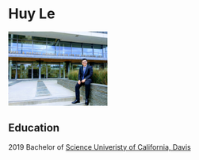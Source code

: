 # Huy Le

<img src='Huy_Avatar.jpg' width=200>
     

## Education

2019  Bachelor of [Science Univeristy of California, Davis](https://www.ucdavis.edu/)

